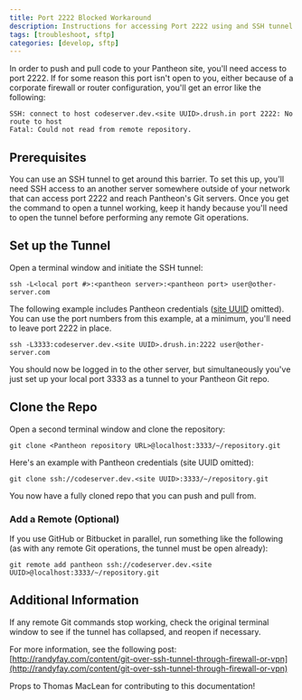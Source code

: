```yaml
---
title: Port 2222 Blocked Workaround
description: Instructions for accessing Port 2222 using and SSH tunnel on your Pantheon Drupal or WordPress site.
tags: [troubleshoot, sftp]
categories: [develop, sftp]
---
```

In order to push and pull code to your Pantheon site, you'll need access to port 2222. If for some reason this port isn't open to you, either because of a corporate firewall or router configuration, you'll get an error like the following:
```nohighlight
SSH: connect to host codeserver.dev.<site UUID>.drush.in port 2222: No route to host
Fatal: Could not read from remote repository.
```
## Prerequisites

You can use an SSH tunnel to get around this barrier. To set this up, you'll need SSH access to an another server somewhere outside of your network that can access port 2222 and reach Pantheon's Git servers. Once you get the command to open a tunnel working, keep it handy because you'll need to open the tunnel before performing any remote Git operations.

## Set up the Tunnel

Open a terminal window and initiate the SSH tunnel:

```nohighlight
ssh -L<local port #>:<pantheon server>:<pantheon port> user@other-server.com
```

The following example includes Pantheon credentials ([site UUID](/docs/sites#site-uuid) omitted). You can use the port numbers from this example, at a minimum, you'll need to leave port 2222 in place.

```nohighlight
ssh -L3333:codeserver.dev.<site UUID>.drush.in:2222 user@other-server.com
```
You should now be logged in to the other server, but simultaneously you've just set up your local port 3333 as a tunnel to your Pantheon Git repo.

## Clone the Repo

Open a second terminal window and clone the repository:
```nohighlight
git clone <Pantheon repository URL>@localhost:3333/~/repository.git
```
Here's an example with Pantheon credentials (site UUID omitted):
```nohighlight
git clone ssh://codeserver.dev.<site UUID>:3333/~/repository.git
```
You now have a fully cloned repo that you can push and pull from.

### Add a Remote (Optional)

If you use GitHub or Bitbucket in parallel, run something like the following (as with any remote Git operations, the tunnel must be open already):
```nohighlight
git remote add pantheon ssh://codeserver.dev.<site UUID>@localhost:3333/~/repository.git
```
## Additional Information

If any remote Git commands stop working, check the original terminal window to see if the tunnel has collapsed, and reopen if necessary.

For more information, see the following post:  
 [http://randyfay.com/content/git-over-ssh-tunnel-through-firewall-or-vpn](http://randyfay.com/content/git-over-ssh-tunnel-through-firewall-or-vpn)

Props to Thomas MacLean for contributing to this documentation!
